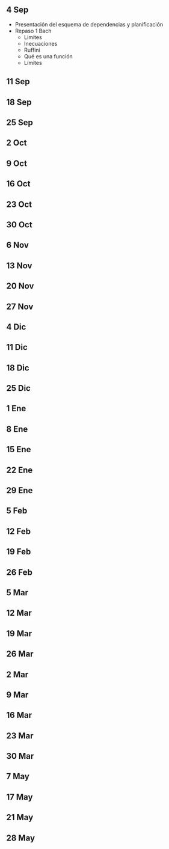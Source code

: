 ## 4 Sep
- Presentación del esquema de dependencias y planificación
- Repaso 1 Bach
	- Limites
	- Inecuaciones 
	- Ruffini
	- Qué es una función
	- Límites 
## 11 Sep
## 18 Sep
## 25 Sep
## 2 Oct
## 9 Oct
## 16 Oct
## 23 Oct
## 30 Oct
## 6 Nov
## 13 Nov
## 20 Nov
## 27 Nov
## 4 Dic
## 11 Dic
## 18 Dic
## 25 Dic
## 1 Ene
## 8 Ene
## 15 Ene
## 22 Ene
## 29 Ene
## 5 Feb
## 12 Feb
## 19 Feb
## 26 Feb
## 5 Mar
## 12 Mar
## 19 Mar
## 26 Mar
## 2 Mar
## 9 Mar
## 16 Mar
## 23 Mar
## 30 Mar
## 7 May
## 17 May
## 21 May
## 28 May
